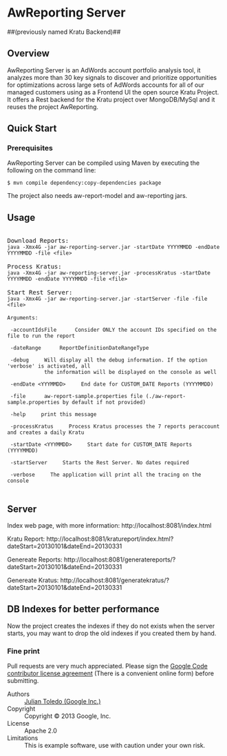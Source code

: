# AwReporting Server
##(previously named Kratu Backend)##

## Overview

AwReporting Server is an AdWords account portfolio analysis tool, it analyzes more than 30 key signals to discover and prioritize opportunities for optimizations across large sets of AdWords accounts for all of our managed customers using as a Frontend UI the open source Kratu Project. It offers a Rest backend for the Kratu project over MongoDB/MySql and it reuses the project AwReporting.


## Quick Start 

### Prerequisites

AwReporting Server can be compiled using Maven by executing the following on the command line: 

<code>$ mvn compile dependency:copy-dependencies package</code>

The project also needs aw-report-model and aw-reporting jars.


## Usage

<pre>

Download Reports:
<code>java -Xmx4G -jar aw-reporting-server.jar -startDate YYYYMMDD -endDate YYYYMMDD -file &lt;file&gt;</code>
 
Process Kratus:
<code>java -Xmx4G -jar aw-reporting-server.jar -processKratus -startDate YYYYMMDD -endDate YYYYMMDD -file &lt;file&gt;</code>

Start Rest Server:
<code>java -Xmx4G -jar aw-reporting-server.jar -startServer -file -file &lt;file&gt;</code>

<code>Arguments:

 -accountIdsFile <accountIdsFile>     Consider ONLY the account IDs specified on the file to run the report

 -dateRange <DateRangeType>     ReportDefinitionDateRangeType

 -debug     Will display all the debug information. If the option 'verbose' is activated, all
            the information will be displayed on the console as well

 -endDate &lt;YYYMMDD&gt;     End date for CUSTOM_DATE Reports (YYYYMMDD)

 -file <file>     aw-report-sample.properties file (./aw-report-sample.properties by default if not provided)

 -help     print this message

 -processKratus     Process Kratus processes the 7 reports peraccount and creates a daily Kratu

 -startDate &lt;YYYMMDD&gt;     Start date for CUSTOM_DATE Reports (YYYYMMDD)

 -startServer     Starts the Rest Server. No dates required

 -verbose     The application will print all the tracing on the console
</code>
</pre>

## Server

Index web page, with more information:
  http://localhost:8081/index.html

Kratu Report:
  http://localhost:8081/kratureport/index.html?dateStart=20130101&dateEnd=20130331

Genereate Reports:
  http://localhost:8081/generatereports/?dateStart=20130101&dateEnd=20130331

Genereate Kratus:
  http://localhost:8081/generatekratus/?dateStart=20130101&dateEnd=20130331

## DB Indexes for better performance
Now the project creates the indexes if they do not exists when the server starts, you may want to drop the old indexes if you created them by hand.

### Fine print
Pull requests are very much appreciated. Please sign the [Google Code contributor license agreement](http://code.google.com/legal/individual-cla-v1.0.html) (There is a convenient online form) before submitting.

<dl>
  <dt>Authors</dt><dd><a href="https://plus.google.com/+JulianCToledo/">Julian Toledo (Google Inc.)</a></dd>
  <dt>Copyright</dt><dd>Copyright © 2013 Google, Inc.</dd>
  <dt>License</dt><dd>Apache 2.0</dd>
  <dt>Limitations</dt><dd>This is example software, use with caution under your own risk.</dd>
</dl>
